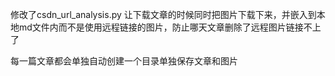 修改了csdn_url_analysis.py 
让下载文章的时候同时把图片下载下来，并嵌入到本地md文件内而不是使用远程链接的图片，防止哪天文章删除了远程图片链接不上了

每一篇文章都会单独自动创建一个目录单独保存文章和图片
